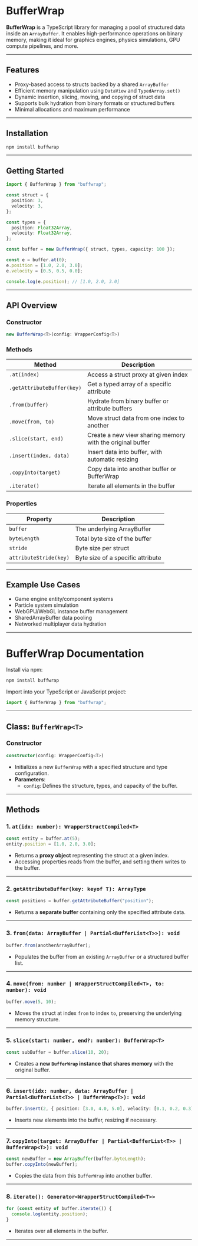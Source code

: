 # BufferWrap

**BufferWrap** is a TypeScript library for managing a pool of structured data inside an `ArrayBuffer`. It enables high-performance operations on binary memory, making it ideal for graphics engines, physics simulations, GPU compute pipelines, and more.

---

## Features

- Proxy-based access to structs backed by a shared `ArrayBuffer`
- Efficient memory manipulation using `DataView` and `TypedArray.set()`
- Dynamic insertion, slicing, moving, and copying of struct data
- Supports bulk hydration from binary formats or structured buffers
- Minimal allocations and maximum performance

---

## Installation

```bash
npm install buffwrap
```

---

## Getting Started

```ts
import { BufferWrap } from "buffwrap";

const struct = {
  position: 3,
  velocity: 3,
};

const types = {
  position: Float32Array,
  velocity: Float32Array,
};

const buffer = new BufferWrap({ struct, types, capacity: 100 });

const e = buffer.at(0);
e.position = [1.0, 2.0, 3.0];
e.velocity = [0.5, 0.5, 0.0];

console.log(e.position); // [1.0, 2.0, 3.0]
```

---

## API Overview

### Constructor

```ts
new BufferWrap<T>(config: WrapperConfig<T>)
```

### Methods

| Method                     | Description                                               |
| -------------------------- | --------------------------------------------------------- |
| `.at(index)`               | Access a struct proxy at given index                      |
| `.getAttributeBuffer(key)` | Get a typed array of a specific attribute                 |
| `.from(buffer)`            | Hydrate from binary buffer or attribute buffers           |
| `.move(from, to)`          | Move struct data from one index to another                |
| `.slice(start, end)`       | Create a new view sharing memory with the original buffer |
| `.insert(index, data)`     | Insert data into buffer, with automatic resizing          |
| `.copyInto(target)`        | Copy data into another buffer or BufferWrap               |
| `.iterate()`               | Iterate all elements in the buffer                        |

### Properties

| Property               | Description                       |
| ---------------------- | --------------------------------- |
| `buffer`               | The underlying ArrayBuffer        |
| `byteLength`           | Total byte size of the buffer     |
| `stride`               | Byte size per struct              |
| `attributeStride(key)` | Byte size of a specific attribute |

---

## Example Use Cases

- Game engine entity/component systems
- Particle system simulation
- WebGPU/WebGL instance buffer management
- SharedArrayBuffer data pooling
- Networked multiplayer data hydration

---

# **BufferWrap Documentation**

Install via npm:

```sh
npm install buffwrap
```

Import into your TypeScript or JavaScript project:

```ts
import { BufferWrap } from "buffwrap";
```

---

## **Class: `BufferWrap<T>`**

### **Constructor**

```ts
constructor(config: WrapperConfig<T>)
```

- Initializes a new `BufferWrap` with a specified structure and type configuration.
- **Parameters**:
  - `config`: Defines the structure, types, and capacity of the buffer.

---

## **Methods**

### **1. `at(idx: number): WrapperStructCompiled<T>`**

```ts
const entity = buffer.at(5);
entity.position = [1.0, 2.0, 3.0];
```

- Returns a **proxy object** representing the struct at a given index.
- Accessing properties reads from the buffer, and setting them writes to the buffer.

---

### **2. `getAttributeBuffer(key: keyof T): ArrayType`**

```ts
const positions = buffer.getAttributeBuffer("position");
```

- Returns a **separate buffer** containing only the specified attribute data.

---

### **3. `from(data: ArrayBuffer | Partial<BufferList<T>>): void`**

```ts
buffer.from(anotherArrayBuffer);
```

- Populates the buffer from an existing `ArrayBuffer` or a structured buffer list.

---

### **4. `move(from: number | WrapperStructCompiled<T>, to: number): void`**

```ts
buffer.move(5, 10);
```

- Moves the struct at index `from` to index `to`, preserving the underlying memory structure.

---

### **5. `slice(start: number, end?: number): BufferWrap<T>`**

```ts
const subBuffer = buffer.slice(10, 20);
```

- Creates a **new `BufferWrap` instance that shares memory** with the original buffer.

---

### **6. `insert(idx: number, data: ArrayBuffer | Partial<BufferList<T>> | BufferWrap<T>): void`**

```ts
buffer.insert(2, { position: [3.0, 4.0, 5.0], velocity: [0.1, 0.2, 0.3] });
```

- Inserts new elements into the buffer, resizing if necessary.

---

### **7. `copyInto(target: ArrayBuffer | Partial<BufferList<T>> | BufferWrap<T>): void`**

```ts
const newBuffer = new ArrayBuffer(buffer.byteLength);
buffer.copyInto(newBuffer);
```

- Copies the data from this `BufferWrap` into another buffer.

---

### **8. `iterate(): Generator<WrapperStructCompiled<T>>`**

```ts
for (const entity of buffer.iterate()) {
  console.log(entity.position);
}
```

- Iterates over all elements in the buffer.

---
